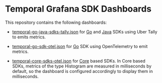 # Temporal Grafana SDK Dashboards

This repository contains the following dashboards: 
- [temporal-go-java-sdks-tally.json](temporal-go-java-sdks-tally.json) for [Go](https://github.com/temporalio/sdk-go) and [Java](https://github.com/temporalio/sdk-java) SDKs using Uber Tally to emits metrics.

- [temporal-go-sdk-otel.json](temporal-go-sdk-otel.json) for [Go](https://github.com/temporalio/sdk-go) SDK using OpenTelemetry to emit metrics.

- [temporal-core-sdks-otel.json](temporal-core-sdks-otel.json) for [Core](https://github.com/temporalio/sdk-core) based SDKs. In Core based SDKs, metrics of the type Histogram 
are measured in milliseconds by default, so the dashboard is configured accordingly to display them in milliseconds.

